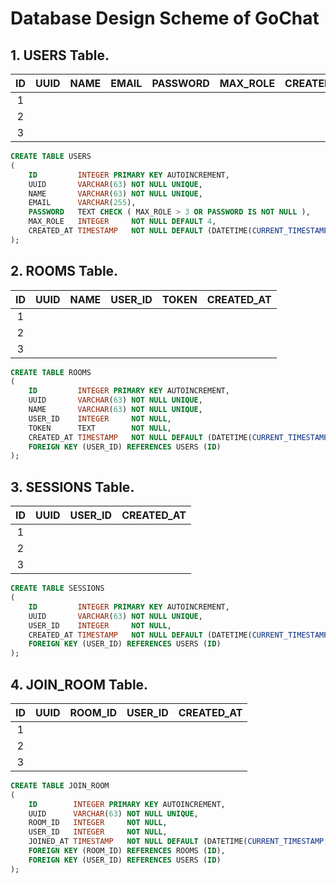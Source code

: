 # Database Design Scheme of GoChat

## 1. USERS Table.

| ID | UUID | NAME | EMAIL | PASSWORD | MAX_ROLE | CREATED_AT |
| :-: | :-: | :-: | :-: | :-: | :-: | :-: |
| 1 |  |  |  |  |  |  |
| 2 |  |  |  |  |  |  |
| 3 |  |  |  |  |  |  |

```sql
CREATE TABLE USERS
(
    ID         INTEGER PRIMARY KEY AUTOINCREMENT,
    UUID       VARCHAR(63) NOT NULL UNIQUE,
    NAME       VARCHAR(63) NOT NULL UNIQUE,
    EMAIL      VARCHAR(255),
    PASSWORD   TEXT CHECK ( MAX_ROLE > 3 OR PASSWORD IS NOT NULL ),
    MAX_ROLE   INTEGER     NOT NULL DEFAULT 4,
    CREATED_AT TIMESTAMP   NOT NULL DEFAULT (DATETIME(CURRENT_TIMESTAMP, 'LOCALTIME'))
);
```

## 2. ROOMS Table.

| ID | UUID | NAME | USER_ID | TOKEN | CREATED_AT |
| :-: | :-: | :-: | :-: | :-: | :-: |
| 1 |  |  |  |  |  |
| 2 |  |  |  |  |  |
| 3 |  |  |  |  |  |

```sql
CREATE TABLE ROOMS
(
    ID         INTEGER PRIMARY KEY AUTOINCREMENT,
    UUID       VARCHAR(63) NOT NULL UNIQUE,
    NAME       VARCHAR(63) NOT NULL UNIQUE,
    USER_ID    INTEGER     NOT NULL,
    TOKEN      TEXT        NOT NULL,
    CREATED_AT TIMESTAMP   NOT NULL DEFAULT (DATETIME(CURRENT_TIMESTAMP, 'LOCALTIME')),
    FOREIGN KEY (USER_ID) REFERENCES USERS (ID)
);
```

## 3. SESSIONS Table.

| ID | UUID | USER_ID | CREATED_AT |
| :-: | :-: | :-: | :-: |
| 1 |  |  |  |
| 2 |  |  |  |
| 3 |  |  |  |

```sql
CREATE TABLE SESSIONS
(
    ID         INTEGER PRIMARY KEY AUTOINCREMENT,
    UUID       VARCHAR(63) NOT NULL UNIQUE,
    USER_ID    INTEGER     NOT NULL,
    CREATED_AT TIMESTAMP   NOT NULL DEFAULT (DATETIME(CURRENT_TIMESTAMP, 'LOCALTIME')),
    FOREIGN KEY (USER_ID) REFERENCES USERS (ID)
);
```

## 4. JOIN_ROOM Table.

| ID | UUID | ROOM_ID | USER_ID | CREATED_AT |
| :-: | :-: | :-: | :-: | :-: |
| 1 |  |  |  |  |
| 2 |  |  |  |  |
| 3 |  |  |  |  |

```sql
CREATE TABLE JOIN_ROOM
(
    ID        INTEGER PRIMARY KEY AUTOINCREMENT,
    UUID      VARCHAR(63) NOT NULL UNIQUE,
    ROOM_ID   INTEGER     NOT NULL,
    USER_ID   INTEGER     NOT NULL,
    JOINED_AT TIMESTAMP   NOT NULL DEFAULT (DATETIME(CURRENT_TIMESTAMP, 'LOCALTIME')),
    FOREIGN KEY (ROOM_ID) REFERENCES ROOMS (ID),
    FOREIGN KEY (USER_ID) REFERENCES USERS (ID)
);
```
